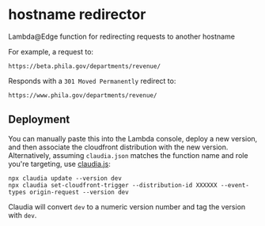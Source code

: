 # hostname redirector
Lambda@Edge function for redirecting requests to another hostname

For example, a request to:

```
https://beta.phila.gov/departments/revenue/
```

Responds with a `301 Moved Permanently` redirect to:

```
https://www.phila.gov/departments/revenue/
```

## Deployment
You can manually paste this into the Lambda console, deploy a new version,
and then associate the cloudfront distribution with the new version. Alternatively,
assuming `claudia.json` matches the function name and role you're targeting, use
[claudia.js](https://claudiajs.com/):

```
npx claudia update --version dev
npx claudia set-cloudfront-trigger --distribution-id XXXXXX --event-types origin-request --version dev
```
Claudia will convert `dev` to a numeric version number and tag the version with `dev`.
